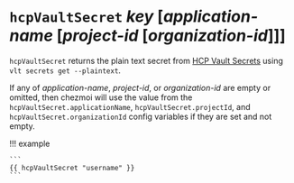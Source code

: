 # `hcpVaultSecret` *key* [*application-name* [*project-id* [*organization-id*]]]

`hcpVaultSecret` returns the plain text secret from [HCP Vault Secrets][secrets]
using `vlt secrets get --plaintext`.

If any of *application-name*, *project-id*, or *organization-id* are empty or
omitted, then chezmoi will use the value from the
`hcpVaultSecret.applicationName`, `hcpVaultSecret.projectId`, and
`hcpVaultSecret.organizationId` config variables if they are set and not empty.

!!! example

    ```
    {{ hcpVaultSecret "username" }}
    ```

[secrets]: https://developer.hashicorp.com/hcp/docs/vault-secrets
